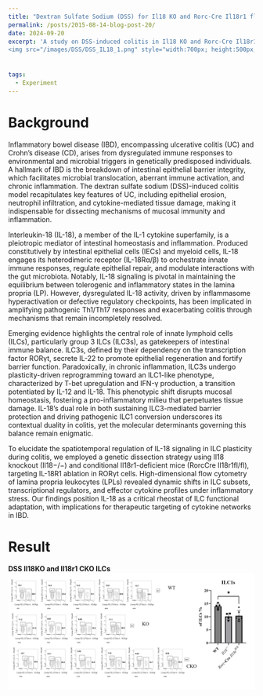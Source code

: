 ```yaml
---
title: "Dextran Sulfate Sodium (DSS) for Il18 KO and Rorc-Cre Il18r1 fl/fl"
permalink: /posts/2015-08-14-blog-post-20/
date: 2024-09-20
excerpt: 'A study on DSS-induced colitis in Il18 KO and Rorc-Cre Il18r1 fl/fl mice, focusing on immune cell dynamics in the intestinal lamina propria. <br/>
<img src="/images/DSS/DSS_IL18_1.png" style="width:700px; height:500px;">'


tags:
  - Experiment
---
```


Background
======
Inflammatory bowel disease (IBD), encompassing ulcerative colitis (UC) and Crohn’s disease (CD), arises from dysregulated immune responses to environmental and microbial triggers in genetically predisposed individuals. A hallmark of IBD is the breakdown of intestinal epithelial barrier integrity, which facilitates microbial translocation, aberrant immune activation, and chronic inflammation. The dextran sulfate sodium (DSS)-induced colitis model recapitulates key features of UC, including epithelial erosion, neutrophil infiltration, and cytokine-mediated tissue damage, making it indispensable for dissecting mechanisms of mucosal immunity and inflammation.

Interleukin-18 (IL-18), a member of the IL-1 cytokine superfamily, is a pleiotropic mediator of intestinal homeostasis and inflammation. Produced constitutively by intestinal epithelial cells (IECs) and myeloid cells, IL-18 engages its heterodimeric receptor (IL-18Rα/β) to orchestrate innate immune responses, regulate epithelial repair, and modulate interactions with the gut microbiota. Notably, IL-18 signaling is pivotal in maintaining the equilibrium between tolerogenic and inflammatory states in the lamina propria (LP). However, dysregulated IL-18 activity, driven by inflammasome hyperactivation or defective regulatory checkpoints, has been implicated in amplifying pathogenic Th1/Th17 responses and exacerbating colitis through mechanisms that remain incompletely resolved.

Emerging evidence highlights the central role of innate lymphoid cells (ILCs), particularly group 3 ILCs (ILC3s), as gatekeepers of intestinal immune balance. ILC3s, defined by their dependency on the transcription factor RORγt, secrete IL-22 to promote epithelial regeneration and fortify barrier function. Paradoxically, in chronic inflammation, ILC3s undergo plasticity-driven reprogramming toward an ILC1-like phenotype, characterized by T-bet upregulation and IFN-γ production, a transition potentiated by IL-12 and IL-18. This phenotypic shift disrupts mucosal homeostasis, fostering a pro-inflammatory milieu that perpetuates tissue damage. IL-18’s dual role in both sustaining ILC3-mediated barrier protection and driving pathogenic ILC1 conversion underscores its contextual duality in colitis, yet the molecular determinants governing this balance remain enigmatic.

To elucidate the spatiotemporal regulation of IL-18 signaling in ILC plasticity during colitis, we employed a genetic dissection strategy using Il18 knockout (Il18−/−) and conditional Il18r1-deficient mice (RorcCre Il18r1fl/fl), targeting IL-18R1 ablation in RORγt cells. High-dimensional flow cytometry of lamina propria leukocytes (LPLs) revealed dynamic shifts in ILC subsets, transcriptional regulators, and effector cytokine profiles under inflammatory stress. Our findings position IL-18 as a critical rheostat of ILC functional adaptation, with implications for therapeutic targeting of cytokine networks in IBD.


Result
======
**DSS Il18KO and Il18r1 CKO ILCs**<br/><img src="/images/DSS/DSS_IL18_1.png"><br/>


